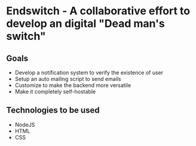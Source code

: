 # Endswitch - A collaborative effort to develop an digital "Dead man's switch"

## Goals

- Develop a notification system to verify the existence of user
- Setup an auto mailing script to send emails
- Customize to make the backend more versatile
- Make it completely self-hostable

## Technologies to be used

- NodeJS
- HTML
- CSS
